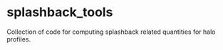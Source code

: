 # splashback_tools
Collection of code for computing splashback related quantities for halo profiles.
